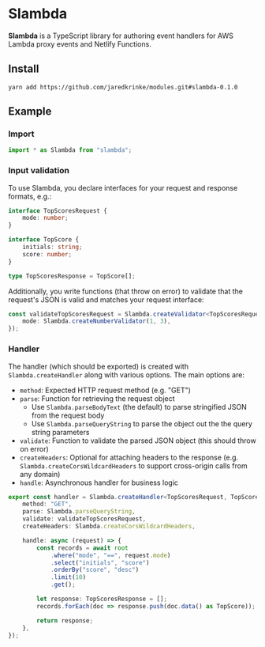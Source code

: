 # Slambda

**Slambda** is a TypeScript library for authoring event handlers for AWS Lambda proxy events and Netlify Functions.

## Install
`yarn add https://github.com/jaredkrinke/modules.git#slambda-0.1.0`

## Example

### Import

```typescript
import * as Slambda from "slambda";
```

### Input validation
To use Slambda, you declare interfaces for your request and response formats, e.g.:

```typescript
interface TopScoresRequest {
    mode: number;
}

interface TopScore {
    initials: string;
    score: number;
}

type TopScoresResponse = TopScore[];
```

Additionally, you write functions (that throw on error) to validate that the request's JSON is valid and matches your request interface:

```typescript
const validateTopScoresRequest = Slambda.createValidator<TopScoresRequest>({
    mode: Slambda.createNumberValidator(1, 3),
});
```

### Handler
The handler (which should be exported) is created with `Slambda.createHandler` along with various options. The main options are:

* `method`: Expected HTTP request method (e.g. "GET")
* `parse`: Function for retrieving the request object
  * Use `Slambda.parseBodyText` (the default) to parse stringified JSON from the request body
  * Use `Slambda.parseQueryString` to parse the object out the the query string parameters
* `validate`: Function to validate the parsed JSON object (this should throw on error)
* `createHeaders`: Optional for attaching headers to the response (e.g. `Slambda.createCorsWildcardHeaders` to support cross-origin calls from any domain)
* `handle`: Asynchronous handler for business logic

```typescript
export const handler = Slambda.createHandler<TopScoresRequest, TopScoresResponse>({
    method: "GET",
    parse: Slambda.parseQueryString,
    validate: validateTopScoresRequest,
    createHeaders: Slambda.createCorsWildcardHeaders,

    handle: async (request) => {
        const records = await root
            .where("mode", "==", request.mode)
            .select("initials", "score")
            .orderBy("score", "desc")
            .limit(10)
            .get();

        let response: TopScoresResponse = [];
        records.forEach(doc => response.push(doc.data() as TopScore));

        return response;
    },
});
```